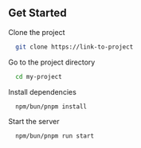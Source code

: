 
## Get Started

Clone the project

```bash
  git clone https://link-to-project
```

Go to the project directory

```bash
  cd my-project
```

Install dependencies

```bash
  npm/bun/pnpm install
```

Start the server

```bash
  npm/bun/pnpm run start
```

